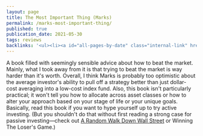 ```yaml
---
layout: page
title: The Most Important Thing (Marks)
permalink: /marks-most-important-thing/
published: true
publication_date: 2021-05-30
tags: reviews
backlinks: '<ul><li><a id="all-pages-by-date" class="internal-link" href="/all-pages-by-date/">All pages by date</a></li><li><a id="books-published-in-2011" class="internal-link" href="/books-published-in-2011/">Books I&#39;ve read that were published in 2011</a></li><li><a id="books-read-in-2021" class="internal-link" href="/books-read-in-2021/">Books I read in 2021</a></li><li><a id="books-tagged-investing" class="internal-link" href="/books-tagged-investing/">Books tagged &#39;investing&#39;</a></li><li><a id="books-tagged-nonfiction" class="internal-link" href="/books-tagged-nonfiction/">Books tagged &#39;nonfiction&#39;</a></li><li><a id="reviews" class="internal-link" href="/reviews/">Reviews</a></li></ul>'
---
```


A book filled with seemingly sensible advice about how to beat the market. Mainly, what I took away from it is that trying to beat the market is way harder than it's worth. Overall, I think Marks is probably too optimistic about the average investor's ability to pull off a strategy better than just dollar-cost averaging into a low-cost index fund. Also, this book isn't particularly practical; it won't tell you how to allocate across asset classes or how to alter your approach based on your stage of life or your unique goals. Basically, read this book if you want to hype yourself up to try active investing. (But you shouldn't do that without first reading a strong case for passive investing—check out <a id="malkiel-random-walk" class="internal-link" href="/malkiel-random-walk/">A Random Walk Down Wall Street</a> or Winning The Loser's Game.)